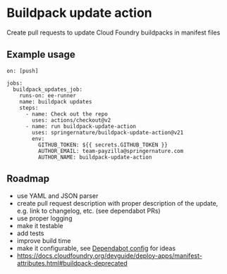 # Buildpack update action

Create pull requests to update Cloud Foundry buildpacks in manifest files

## Example usage

    on: [push]
    
    jobs:
      buildpack_updates_job:
        runs-on: ee-runner
        name: buildpack updates
        steps:
          - name: Check out the repo
            uses: actions/checkout@v2
          - name: run buildpack-update-action
            uses: springernature/buildpack-update-action@v21
            env:
              GITHUB_TOKEN: ${{ secrets.GITHUB_TOKEN }}
              AUTHOR_EMAIL: team-payzilla@springernature.com
              AUTHOR_NAME: buildpack-update-action


## Roadmap

* use YAML and JSON parser
* create pull request description with proper description of the update, e.g. link to changelog, etc. (see dependabot PRs)
* use proper logging
* make it testable
* add tests
* improve build time
* make it configurable, see [Dependabot config](https://docs.github.com/en/code-security/supply-chain-security/keeping-your-dependencies-updated-automatically/configuration-options-for-dependency-updates
  ) for ideas
* https://docs.cloudfoundry.org/devguide/deploy-apps/manifest-attributes.html#buildpack-deprecated
